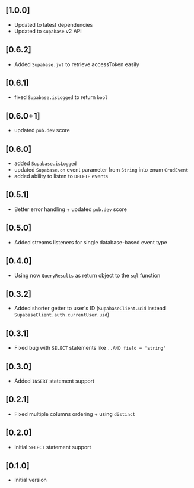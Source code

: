 ## [1.0.0]
- Updated to latest dependencies
- Updated to `supabase` v2 API

## [0.6.2]
- Added `Supabase.jwt` to retrieve accessToken easily

## [0.6.1]
- fixed `Supabase.isLogged` to return `bool`

## [0.6.0+1]
- updated `pub.dev` score

## [0.6.0]
- added `Supabase.isLogged`
- updated `Supabase.on` event parameter from `String` into enum `CrudEvent`
- added ability to listen to `DELETE` events

## [0.5.1]
- Better error handling + updated `pub.dev` score

## [0.5.0]
- Added streams listeners for single database-based event type

## [0.4.0]
- Using now `QueryResults` as return object to the `sql` function

## [0.3.2]
- Added shorter getter to user's ID (`SupabaseClient.uid` instead `SupabaseClient.auth.currentUser.uid`)

## [0.3.1]
- Fixed bug with `SELECT` statements like `..AND field = 'string'`

## [0.3.0]
- Added `INSERT` statement support

## [0.2.1]
- Fixed multiple columns ordering + using `distinct`

## [0.2.0]
- Initial `SELECT` statement support

## [0.1.0]
- Initial version
